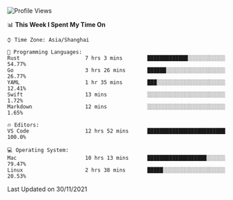 <!--START_SECTION:waka-->
![Profile Views](http://img.shields.io/badge/Profile%20Views-5-blue)

📊 **This Week I Spent My Time On** 

```text
⌚︎ Time Zone: Asia/Shanghai

💬 Programming Languages: 
Rust                     7 hrs 3 mins        █████████████░░░░░░░░░░░░   54.77% 
Go                       3 hrs 26 mins       ██████░░░░░░░░░░░░░░░░░░░   26.77% 
YAML                     1 hr 35 mins        ███░░░░░░░░░░░░░░░░░░░░░░   12.41% 
Swift                    13 mins             ░░░░░░░░░░░░░░░░░░░░░░░░░   1.72% 
Markdown                 12 mins             ░░░░░░░░░░░░░░░░░░░░░░░░░   1.65%

🔥 Editors: 
VS Code                  12 hrs 52 mins      █████████████████████████   100.0%

💻 Operating System: 
Mac                      10 hrs 13 mins      ███████████████████░░░░░░   79.47% 
Linux                    2 hrs 38 mins       █████░░░░░░░░░░░░░░░░░░░░   20.53%

```


 Last Updated on 30/11/2021
<!--END_SECTION:waka-->
